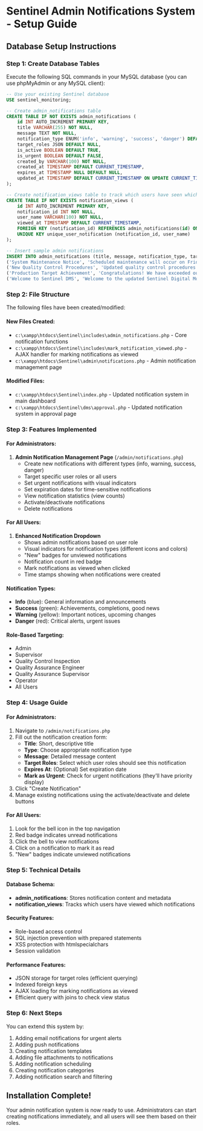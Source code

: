 # Sentinel Admin Notifications System - Setup Guide

## Database Setup Instructions

### Step 1: Create Database Tables

Execute the following SQL commands in your MySQL database (you can use phpMyAdmin or any MySQL client):

```sql
-- Use your existing Sentinel database
USE sentinel_monitoring;

-- Create admin_notifications table
CREATE TABLE IF NOT EXISTS admin_notifications (
    id INT AUTO_INCREMENT PRIMARY KEY,
    title VARCHAR(255) NOT NULL,
    message TEXT NOT NULL,
    notification_type ENUM('info', 'warning', 'success', 'danger') DEFAULT 'info',
    target_roles JSON DEFAULT NULL,
    is_active BOOLEAN DEFAULT TRUE,
    is_urgent BOOLEAN DEFAULT FALSE,
    created_by VARCHAR(100) NOT NULL,
    created_at TIMESTAMP DEFAULT CURRENT_TIMESTAMP,
    expires_at TIMESTAMP NULL DEFAULT NULL,
    updated_at TIMESTAMP DEFAULT CURRENT_TIMESTAMP ON UPDATE CURRENT_TIMESTAMP
);

-- Create notification_views table to track which users have seen which notifications
CREATE TABLE IF NOT EXISTS notification_views (
    id INT AUTO_INCREMENT PRIMARY KEY,
    notification_id INT NOT NULL,
    user_name VARCHAR(100) NOT NULL,
    viewed_at TIMESTAMP DEFAULT CURRENT_TIMESTAMP,
    FOREIGN KEY (notification_id) REFERENCES admin_notifications(id) ON DELETE CASCADE,
    UNIQUE KEY unique_user_notification (notification_id, user_name)
);

-- Insert sample admin notifications
INSERT INTO admin_notifications (title, message, notification_type, target_roles, is_active, is_urgent, created_by) VALUES
('System Maintenance Notice', 'Scheduled maintenance will occur on Friday, August 22, 2025 from 2:00 PM to 4:00 PM. Please save your work before this time.', 'warning', '["admin", "supervisor", "Quality Control Inspection", "Quality Assurance Engineer", "operator"]', TRUE, TRUE, 'System Administrator'),
('New Quality Control Procedures', 'Updated quality control procedures are now in effect. Please review the new guidelines in the QC manual.', 'info', '["Quality Control Inspection", "Quality Assurance Engineer", "Quality Assurance Supervisor"]', TRUE, FALSE, 'System Administrator'),
('Production Target Achievement', 'Congratulations! We have exceeded our monthly production target by 15%. Great work team!', 'success', '["admin", "supervisor", "operator"]', TRUE, FALSE, 'System Administrator'),
('Welcome to Sentinel DMS', 'Welcome to the updated Sentinel Digital Monitoring System. This notification system will keep you informed of important updates and announcements.', 'info', '["admin", "supervisor", "Quality Control Inspection", "Quality Assurance Engineer", "operator"]', TRUE, FALSE, 'System Administrator');
```

### Step 2: File Structure

The following files have been created/modified:

#### New Files Created:
- `c:\xampp\htdocs\Sentinel\includes\admin_notifications.php` - Core notification functions
- `c:\xampp\htdocs\Sentinel\includes\mark_notification_viewed.php` - AJAX handler for marking notifications as viewed
- `c:\xampp\htdocs\Sentinel\admin\notifications.php` - Admin notification management page

#### Modified Files:
- `c:\xampp\htdocs\Sentinel\index.php` - Updated notification system in main dashboard
- `c:\xampp\htdocs\Sentinel\dms\approval.php` - Updated notification system in approval page

### Step 3: Features Implemented

#### For Administrators:
1. **Admin Notification Management Page** (`/admin/notifications.php`)
   - Create new notifications with different types (info, warning, success, danger)
   - Target specific user roles or all users
   - Set urgent notifications with visual indicators
   - Set expiration dates for time-sensitive notifications
   - View notification statistics (view counts)
   - Activate/deactivate notifications
   - Delete notifications

#### For All Users:
1. **Enhanced Notification Dropdown**
   - Shows admin notifications based on user role
   - Visual indicators for notification types (different icons and colors)
   - "New" badges for unviewed notifications
   - Notification count in red badge
   - Mark notifications as viewed when clicked
   - Time stamps showing when notifications were created

#### Notification Types:
- **Info** (blue): General information and announcements
- **Success** (green): Achievements, completions, good news
- **Warning** (yellow): Important notices, upcoming changes
- **Danger** (red): Critical alerts, urgent issues

#### Role-Based Targeting:
- Admin
- Supervisor
- Quality Control Inspection
- Quality Assurance Engineer
- Quality Assurance Supervisor
- Operator
- All Users

### Step 4: Usage Guide

#### For Administrators:
1. Navigate to `/admin/notifications.php`
2. Fill out the notification creation form:
   - **Title**: Short, descriptive title
   - **Type**: Choose appropriate notification type
   - **Message**: Detailed message content
   - **Target Roles**: Select which user roles should see this notification
   - **Expires At**: (Optional) Set expiration date
   - **Mark as Urgent**: Check for urgent notifications (they'll have priority display)
3. Click "Create Notification"
4. Manage existing notifications using the activate/deactivate and delete buttons

#### For All Users:
1. Look for the bell icon in the top navigation
2. Red badge indicates unread notifications
3. Click the bell to view notifications
4. Click on a notification to mark it as read
5. "New" badges indicate unviewed notifications

### Step 5: Technical Details

#### Database Schema:
- **admin_notifications**: Stores notification content and metadata
- **notification_views**: Tracks which users have viewed which notifications

#### Security Features:
- Role-based access control
- SQL injection prevention with prepared statements
- XSS protection with htmlspecialchars
- Session validation

#### Performance Features:
- JSON storage for target roles (efficient querying)
- Indexed foreign keys
- AJAX loading for marking notifications as viewed
- Efficient query with joins to check view status

### Step 6: Next Steps

You can extend this system by:
1. Adding email notifications for urgent alerts
2. Adding push notifications
3. Creating notification templates
4. Adding file attachments to notifications
5. Adding notification scheduling
6. Creating notification categories
7. Adding notification search and filtering

## Installation Complete!

Your admin notification system is now ready to use. Administrators can start creating notifications immediately, and all users will see them based on their roles.
